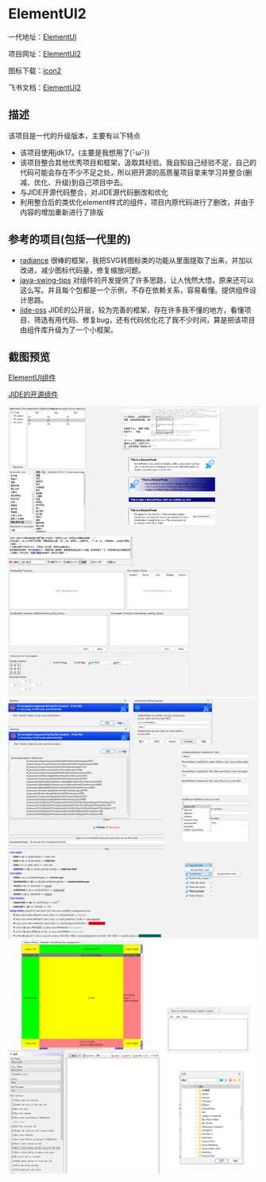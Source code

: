 # ElementUI2

一代地址：[ElementUI](https://github.com/gufengchangdao/ElementUI)

项目网址：[ElementUI2](https://github.com/gufengchangdao/ElementUI2)

图标下载：[icon2](https://n77a3mjegs.feishu.cn/file/boxcnKDKsBsLaf3NMMBC1vdHUMe)

飞书文档：[ElementUI2](https://n77a3mjegs.feishu.cn/docx/C7bYdinwZoS8QVx7FfXcyvBLnIc)

## 描述

该项目是一代的升级版本，主要有以下特点

- 该项目使用jdk17。(主要是我想用了(･ิω･ิ))
- 该项目整合其他优秀项目和框架，汲取其经验。我自知自己经验不足，自己的代码可能会存在不少不足之处，所以把开源的高质量项目拿来学习并整合(删减、优化、升级)到自己项目中去。
- 与JIDE开源代码整合，对JIDE源代码删改和优化
- 利用整合后的类优化element样式的组件，项目内原代码进行了删改，并由于内容的增加重新进行了排版

## 参考的项目(包括一代里的)

- [radiance](https://github.com/kirill-grouchnikov/radiance)
  很棒的框架，我把SVG转图标类的功能从里面提取了出来，并加以改进，减少图标代码量，修复缩放问题。
- [java-swing-tips](https://github.com/aterai/java-swing-tips.git)
  对组件的开发提供了许多思路，让人恍然大悟，原来还可以这么写。并且每个包都是一个示例，不存在依赖关系，容易看懂。提供组件设计思路。
- [jide-oss](https://github.com/jidesoft/jide-oss)
  JIDE的公开层，较为完善的框架，存在许多我不懂的地方，看懂项目、筛选有用代码、修复bug，还有代码优化花了我不少时间，算是把该项目由组件库升级为了一个小框架。

## 截图预览

[ElementUI组件](https://riw8lxejdn.feishu.cn/docx/Yoszdo08qooCAJxOKlQcS4hJnTg#XYMydSEyAogeOixOAzqcTV1ened)

[JIDE的开源组件](https://n77a3mjegs.feishu.cn/docx/C7bYdinwZoS8QVx7FfXcyvBLnIc#L6MgdkQoQoa0qCxyLAPccGEPnDq)

![src\test\resources\img\1.png](src\test\resources\img\1.png)
![src\test\resources\img\1.png](src\test\resources\img\2.png)
![src\test\resources\img\1.png](src\test\resources\img\3.png)